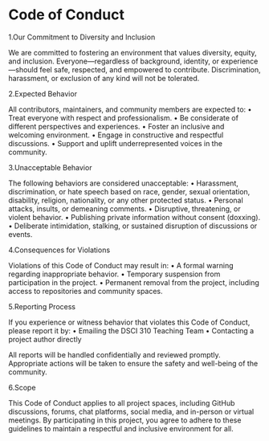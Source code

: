 # Code of Conduct

1.Our Commitment to Diversity and Inclusion

We are committed to fostering an environment that values diversity, equity, and inclusion. Everyone—regardless of background, identity, or experience—should feel safe, respected, and empowered to contribute. Discrimination, harassment, or exclusion of any kind will not be tolerated.

2.Expected Behavior

All contributors, maintainers, and community members are expected to:
 • Treat everyone with respect and professionalism.
 • Be considerate of different perspectives and experiences.
 • Foster an inclusive and welcoming environment.
 • Engage in constructive and respectful discussions.
 • Support and uplift underrepresented voices in the community.

3.Unacceptable Behavior

The following behaviors are considered unacceptable:
 • Harassment, discrimination, or hate speech based on race, gender, sexual orientation, disability, religion, nationality, or any other protected status.
 • Personal attacks, insults, or demeaning comments.
 • Disruptive, threatening, or violent behavior.
 • Publishing private information without consent (doxxing).
 • Deliberate intimidation, stalking, or sustained disruption of discussions or events.

 4.Consequences for Violations

Violations of this Code of Conduct may result in:
 • A formal warning regarding inappropriate behavior.
 • Temporary suspension from participation in the project.
 • Permanent removal from the project, including access to repositories and community spaces.

5.Reporting Process

If you experience or witness behavior that violates this Code of Conduct, please report it by:
 • Emailing the DSCI 310 Teaching Team
 • Contacting a project author directly

All reports will be handled confidentially and reviewed promptly. Appropriate actions will be taken to ensure the safety and well-being of the community.

6.Scope

This Code of Conduct applies to all project spaces, including GitHub discussions, forums, chat platforms, social media, and in-person or virtual meetings. By participating in this project, you agree to adhere to these guidelines to maintain a respectful and inclusive environment for all.